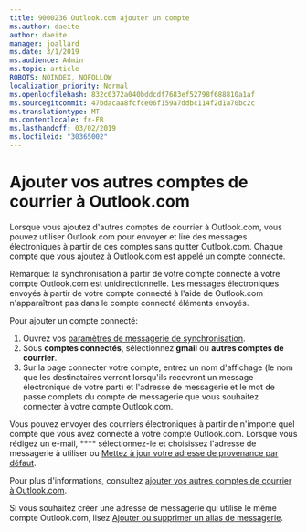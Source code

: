 ```yaml
---
title: 9000236 Outlook.com ajouter un compte
ms.author: daeite
author: daeite
manager: joallard
ms.date: 3/1/2019
ms.audience: Admin
ms.topic: article
ROBOTS: NOINDEX, NOFOLLOW
localization_priority: Normal
ms.openlocfilehash: 832c0372a040bddcdf7683ef52798f688810a1af
ms.sourcegitcommit: 47bdacaa8fcfce06f159a7ddbc114f2d1a70bc2c
ms.translationtype: MT
ms.contentlocale: fr-FR
ms.lasthandoff: 03/02/2019
ms.locfileid: "30365002"
---
```

# <a name="add-your-other-email-accounts-to-outlookcom"></a>Ajouter vos autres comptes de courrier à Outlook.com

Lorsque vous ajoutez d'autres comptes de courrier à Outlook.com, vous pouvez utiliser Outlook.com pour envoyer et lire des messages électroniques à partir de ces comptes sans quitter Outlook.com. Chaque compte que vous ajoutez à Outlook.com est appelé un compte connecté.

Remarque: la synchronisation à partir de votre compte connecté à votre compte Outlook.com est unidirectionnelle. Les messages électroniques envoyés à partir de votre compte connecté à l'aide de Outlook.com n'apparaîtront pas dans le compte connecté éléments envoyés.

Pour ajouter un compte connecté:

1. Ouvrez vos [paramètres de messagerie de synchronisation](https://go.microsoft.com/fwlink/?linkid=875264).
2. Sous **comptes connectés**, sélectionnez **gmail** ou **autres comptes de courrier**.
3. Sur la page connecter votre compte, entrez un nom d'affichage (le nom que les destinataires verront lorsqu'ils recevront un message électronique de votre part) et l'adresse de messagerie et le mot de passe complets du compte de messagerie que vous souhaitez connecter à votre compte Outlook.com.

Vous pouvez envoyer des courriers électroniques à partir de n'importe quel compte que vous avez connecté à votre compte Outlook.com. Lorsque vous rédigez un e-mail, **** sélectionnez-le et choisissez l'adresse de messagerie à utiliser ou [Mettez à jour votre adresse de provenance par défaut](https://go.microsoft.com/fwlink/?linkid=875264).

Pour plus d'informations, consultez [ajouter vos autres comptes de courrier à Outlook.com](https://support.office.com/article/c5224df4-5885-4e79-91ba-523aa743f0ba).

Si vous souhaitez créer une adresse de messagerie qui utilise le même compte Outlook.com, lisez [Ajouter ou supprimer un alias de messagerie](https://support.office.com/article/459b1989-356d-40fa-a689-8f285b13f1f2).